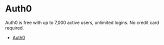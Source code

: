 # Auth0

Auth0 is free with up to 7,000 active users, unlimited logins. No credit card required.

- [Auth0](https://auth0.com)
